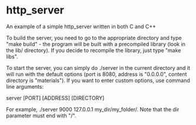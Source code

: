 # http_server

An example of a simple http_server written in both C and C++

To build the server, you need to go to the appropriate directory and type "make build" - the program will be built with a precompiled library (look in the lib/ directory). If you decide to recompile the library, just type "make libs".

To start the server, you can simply do ./server in the current directory and it will run with the default options (port is 8080, address is "0.0.0.0", content directory is "materials"). If you want to enter custom options, use command line arguments:

  server [PORT] [ADDRESS] [DIRECTORY]

For example, ./server 9000 127.0.0.1 my_dir/my_folder/. Note that the dir parameter must end with "/".
